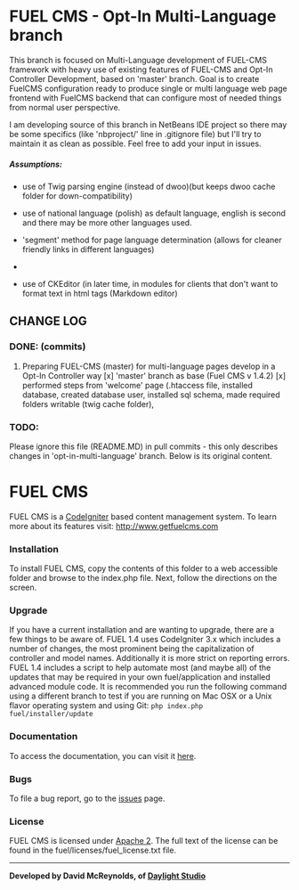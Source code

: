 # FUEL CMS - Opt-In Multi-Language branch
This branch is focused on Multi-Language development of FUEL-CMS framework with heavy use of existing features of FUEL-CMS and Opt-In Controller Development, based on 'master' branch.
Goal is to create FuelCMS configuration ready to produce single or multi language web page frontend with FuelCMS backend that can configure most of needed things from normal user perspective.

I am developing source of this branch in NetBeans IDE project so there may be some specifics (like 'nbproject/' line in .gitignore file) but I'll try to maintain it as clean as possible.
Feel free to add your input in issues.

##### Assumptions:

- use of Twig parsing engine (instead of dwoo)(but keeps dwoo cache folder for down-compatibility)
- use of national language (polish) as default language, english is second and there may be more other languages used.
- 'segment' method for page language determination (allows for cleaner friendly links in different languages)
- 
    
- use of CKEditor (in later time, in modules for clients that don't want to format text in html tags (Markdown editor)

## CHANGE LOG

### DONE: (commits)
 1. Preparing FUEL-CMS (master) for multi-language pages develop in a Opt-In Controller way
    [x] 'master' branch as base (Fuel CMS v 1.4.2)
    [x]  performed steps from 'welcome' page (.htaccess file, installed database, created database user, installed sql schema, made required folders writable (twig cache folder),




### TODO:


Please ignore this file (README.MD) in pull commits - this only describes changes in 'opt-in-multi-language' branch. Below is its original content.

# FUEL CMS
FUEL CMS is a [CodeIgniter](https://codeigniter.com) based content management system. To learn more about its features visit: http://www.getfuelcms.com

### Installation
To install FUEL CMS, copy the contents of this folder to a web accessible folder and browse to the index.php file. Next, follow the directions on the screen. 

### Upgrade
If you have a current installation and are wanting to upgrade, there are a few things to be aware of. FUEL 1.4 uses CodeIgniter 3.x which includes a number of changes, the most prominent being the capitalization of controller and model names. Additionally it is more strict on reporting errors. FUEL 1.4 includes a script to help automate most (and maybe all) of the updates that may be required in your own fuel/application and installed advanced module code. It is recommended you run the following command using a different branch to test if you are running on Mac OSX or a Unix flavor operating system and using Git:
``php index.php fuel/installer/update``

### Documentation
To access the documentation, you can visit it [here](http://docs.getfuelcms.com).

### Bugs
To file a bug report, go to the [issues](http://github.com/daylightstudio/FUEL-CMS/issues) page.

### License
FUEL CMS is licensed under [Apache 2](http://www.apache.org/licenses/LICENSE-2.0.html). The full text of the license can be found in the fuel/licenses/fuel_license.txt file.

___

__Developed by David McReynolds, of [Daylight Studio](http://www.thedaylightstudio.com/)__
